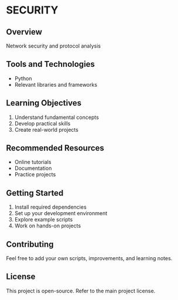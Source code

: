 ﻿# SECURITY

## Overview
Network security and protocol analysis

## Tools and Technologies
- Python
- Relevant libraries and frameworks

## Learning Objectives
1. Understand fundamental concepts
2. Develop practical skills
3. Create real-world projects

## Recommended Resources
- Online tutorials
- Documentation
- Practice projects

## Getting Started
1. Install required dependencies
2. Set up your development environment
3. Explore example scripts
4. Work on hands-on projects

## Contributing
Feel free to add your own scripts, improvements, and learning notes.

## License
This project is open-source. Refer to the main project license.

